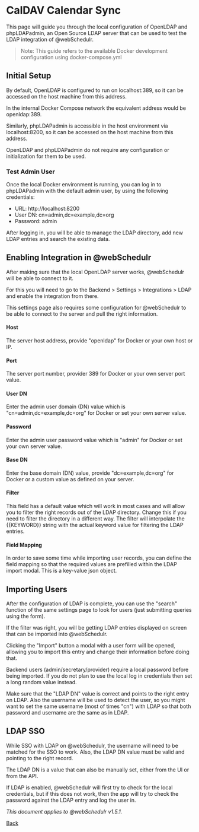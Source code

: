 # CalDAV Calendar Sync

This page will guide you through the local configuration of OpenLDAP and phpLDAPadmin, an Open Source LDAP server that 
can be used to test the LDAP integration of @webSchedulr.

> Note: This guide refers to the available Docker development configuration using docker-compose.yml

## Initial Setup

By default, OpenLDAP is configured to run on localhost:389, so it can be accessed on the host machine from this address. 

In the internal Docker Compose network the equivalent address would be openldap:389. 

Similarly, phpLDAPadmin is accessible in the host environment via localhost:8200, so it can be accessed on the host 
machine from this address.

OpenLDAP and phpLDAPadmin do not require any configuration or initialization for them to be used.

### Test Admin User

Once the local Docker environment is running, you can log in to phpLDAPadmin with the default admin user, by using the 
following credentials: 

- URL: http://localhost:8200
- User DN: cn=admin,dc=example,dc=org 
- Password: admin

After logging in, you will be able to manage the LDAP directory, add new LDAP entries and search the existing data. 

## Enabling Integration in @webSchedulr

After making sure that the local OpenLDAP server works, @webSchedulr will be able to connect to it.

For this you will need to go to the Backend > Settings > Integrations > LDAP and enable the integration from there. 

This settings page also requires some configuration for @webSchedulr to be able to connect to the server and pull
the right information.

#### Host 

The server host address, provide "openldap" for Docker or your own host or IP.

#### Port

The server port number, provider 389 for Docker or your own server port value.

#### User DN 

Enter the admin user domain (DN) value which is "cn=admin,dc=example,dc=org" for Docker or set your own server value. 

#### Password

Enter the admin user password value which is "admin" for Docker or set your own server value.

#### Base DN

Enter the base domain (DN) value, provide "dc=example,dc=org" for Docker or a custom value as defined on your server. 

#### Filter 

This field has a default value which will work in most cases and will allow you to filter the right records out of the 
LDAP directory. Change this if you need to filter the directory in a different way. The filter will interpolate the 
{{KEYWORD}} string with the actual keyword value for filtering the LDAP entries.

#### Field Mapping

In order to save some time while importing user records, you can define the field mapping so that the required values 
are prefilled within the LDAP import modal. This is a key-value json object.

## Importing Users

After the configuration of LDAP is complete, you can use the "search" function of the same settings page to look for 
users (just submitting queries using the form). 

If the filter was right, you will be getting LDAP entries displayed on screen that can be imported into @webSchedulr.

Clicking the "Import" button a modal with a user form will be opened, allowing you to import this entry and change their
information before doing that. 

Backend users (admin/secretary/provider) require a local password before being imported. If you do not plan to use the
local log in credentials then set a long random value instead.

Make sure that the "LDAP DN" value is correct and points to the right entry on LDAP. Also the username will be used to 
detect the user, so you might want to set the same username (most of times "cn") with LDAP so that both password and 
username are the same as in LDAP.  

## LDAP SSO

While SSO with LDAP on @webSchedulr, the username will need to be matched for the SSO to work. Also, the LDAP DN 
value must be valid and pointing to the right record. 

The LDAP DN is a value that can also be manually set, either from the UI or from the API. 

If LDAP is enabled, @webSchedulr will first try to check for the local credentials, but if this does not work, then 
the app will try to check the password against the LDAP entry and log the user in.

*This document applies to @webSchedulr v1.5.1.*

[Back](readme.md)

